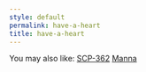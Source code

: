 ```yaml
---
style: default
permalink: have-a-heart
title: have-a-heart
---
```

You may also like:
[SCP-362](http://scp-wiki.net/scp-362)
[Manna](http://scp-wiki.net/manna)